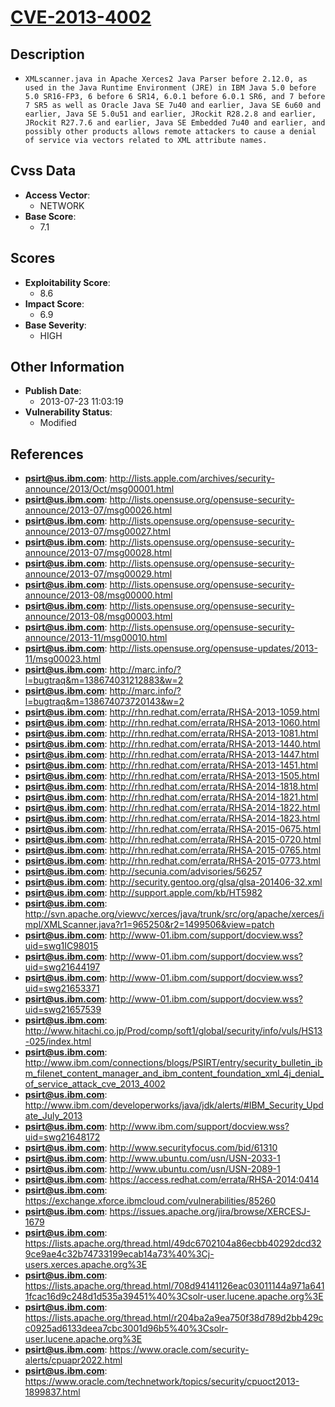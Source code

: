 
# [CVE-2013-4002](https://cve.mitre.org/cgi-bin/cvename.cgi?name=CVE-2013-4002)

## Description

- `XMLscanner.java in Apache Xerces2 Java Parser before 2.12.0, as used in the Java Runtime Environment (JRE) in IBM Java 5.0 before 5.0 SR16-FP3, 6 before 6 SR14, 6.0.1 before 6.0.1 SR6, and 7 before 7 SR5 as well as Oracle Java SE 7u40 and earlier, Java SE 6u60 and earlier, Java SE 5.0u51 and earlier, JRockit R28.2.8 and earlier, JRockit R27.7.6 and earlier, Java SE Embedded 7u40 and earlier, and possibly other products allows remote attackers to cause a denial of service via vectors related to XML attribute names.`

## Cvss Data

- **Access Vector**:
  - NETWORK
- **Base Score**:
  - 7.1

## Scores

- **Exploitability Score**:
  - 8.6
- **Impact Score**:
  - 6.9
- **Base Severity**:
  - HIGH

## Other Information

- **Publish Date**:
  - 2013-07-23 11:03:19
- **Vulnerability Status**:
  - Modified

## References

- **psirt@us.ibm.com**: http://lists.apple.com/archives/security-announce/2013/Oct/msg00001.html
- **psirt@us.ibm.com**: http://lists.opensuse.org/opensuse-security-announce/2013-07/msg00026.html
- **psirt@us.ibm.com**: http://lists.opensuse.org/opensuse-security-announce/2013-07/msg00027.html
- **psirt@us.ibm.com**: http://lists.opensuse.org/opensuse-security-announce/2013-07/msg00028.html
- **psirt@us.ibm.com**: http://lists.opensuse.org/opensuse-security-announce/2013-07/msg00029.html
- **psirt@us.ibm.com**: http://lists.opensuse.org/opensuse-security-announce/2013-08/msg00000.html
- **psirt@us.ibm.com**: http://lists.opensuse.org/opensuse-security-announce/2013-08/msg00003.html
- **psirt@us.ibm.com**: http://lists.opensuse.org/opensuse-security-announce/2013-11/msg00010.html
- **psirt@us.ibm.com**: http://lists.opensuse.org/opensuse-updates/2013-11/msg00023.html
- **psirt@us.ibm.com**: http://marc.info/?l=bugtraq&m=138674031212883&w=2
- **psirt@us.ibm.com**: http://marc.info/?l=bugtraq&m=138674073720143&w=2
- **psirt@us.ibm.com**: http://rhn.redhat.com/errata/RHSA-2013-1059.html
- **psirt@us.ibm.com**: http://rhn.redhat.com/errata/RHSA-2013-1060.html
- **psirt@us.ibm.com**: http://rhn.redhat.com/errata/RHSA-2013-1081.html
- **psirt@us.ibm.com**: http://rhn.redhat.com/errata/RHSA-2013-1440.html
- **psirt@us.ibm.com**: http://rhn.redhat.com/errata/RHSA-2013-1447.html
- **psirt@us.ibm.com**: http://rhn.redhat.com/errata/RHSA-2013-1451.html
- **psirt@us.ibm.com**: http://rhn.redhat.com/errata/RHSA-2013-1505.html
- **psirt@us.ibm.com**: http://rhn.redhat.com/errata/RHSA-2014-1818.html
- **psirt@us.ibm.com**: http://rhn.redhat.com/errata/RHSA-2014-1821.html
- **psirt@us.ibm.com**: http://rhn.redhat.com/errata/RHSA-2014-1822.html
- **psirt@us.ibm.com**: http://rhn.redhat.com/errata/RHSA-2014-1823.html
- **psirt@us.ibm.com**: http://rhn.redhat.com/errata/RHSA-2015-0675.html
- **psirt@us.ibm.com**: http://rhn.redhat.com/errata/RHSA-2015-0720.html
- **psirt@us.ibm.com**: http://rhn.redhat.com/errata/RHSA-2015-0765.html
- **psirt@us.ibm.com**: http://rhn.redhat.com/errata/RHSA-2015-0773.html
- **psirt@us.ibm.com**: http://secunia.com/advisories/56257
- **psirt@us.ibm.com**: http://security.gentoo.org/glsa/glsa-201406-32.xml
- **psirt@us.ibm.com**: http://support.apple.com/kb/HT5982
- **psirt@us.ibm.com**: http://svn.apache.org/viewvc/xerces/java/trunk/src/org/apache/xerces/impl/XMLScanner.java?r1=965250&r2=1499506&view=patch
- **psirt@us.ibm.com**: http://www-01.ibm.com/support/docview.wss?uid=swg1IC98015
- **psirt@us.ibm.com**: http://www-01.ibm.com/support/docview.wss?uid=swg21644197
- **psirt@us.ibm.com**: http://www-01.ibm.com/support/docview.wss?uid=swg21653371
- **psirt@us.ibm.com**: http://www-01.ibm.com/support/docview.wss?uid=swg21657539
- **psirt@us.ibm.com**: http://www.hitachi.co.jp/Prod/comp/soft1/global/security/info/vuls/HS13-025/index.html
- **psirt@us.ibm.com**: http://www.ibm.com/connections/blogs/PSIRT/entry/security_bulletin_ibm_filenet_content_manager_and_ibm_content_foundation_xml_4j_denial_of_service_attack_cve_2013_4002
- **psirt@us.ibm.com**: http://www.ibm.com/developerworks/java/jdk/alerts/#IBM_Security_Update_July_2013
- **psirt@us.ibm.com**: http://www.ibm.com/support/docview.wss?uid=swg21648172
- **psirt@us.ibm.com**: http://www.securityfocus.com/bid/61310
- **psirt@us.ibm.com**: http://www.ubuntu.com/usn/USN-2033-1
- **psirt@us.ibm.com**: http://www.ubuntu.com/usn/USN-2089-1
- **psirt@us.ibm.com**: https://access.redhat.com/errata/RHSA-2014:0414
- **psirt@us.ibm.com**: https://exchange.xforce.ibmcloud.com/vulnerabilities/85260
- **psirt@us.ibm.com**: https://issues.apache.org/jira/browse/XERCESJ-1679
- **psirt@us.ibm.com**: https://lists.apache.org/thread.html/49dc6702104a86ecbb40292dcd329ce9ae4c32b74733199ecab14a73%40%3Cj-users.xerces.apache.org%3E
- **psirt@us.ibm.com**: https://lists.apache.org/thread.html/708d94141126eac03011144a971a6411fcac16d9c248d1d535a39451%40%3Csolr-user.lucene.apache.org%3E
- **psirt@us.ibm.com**: https://lists.apache.org/thread.html/r204ba2a9ea750f38d789d2bb429cc0925ad6133deea7cbc3001d96b5%40%3Csolr-user.lucene.apache.org%3E
- **psirt@us.ibm.com**: https://www.oracle.com/security-alerts/cpuapr2022.html
- **psirt@us.ibm.com**: https://www.oracle.com/technetwork/topics/security/cpuoct2013-1899837.html
